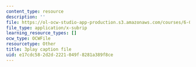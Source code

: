 ```yaml
---
content_type: resource
description: ''
file: https://ol-ocw-studio-app-production.s3.amazonaws.com/courses/6-042j-mathematics-for-computer-science-spring-2015/e17cdc582d2d2221049f8281a389f8ce_yzKPotFLfsc.srt
file_type: application/x-subrip
learning_resource_types: []
ocw_type: OCWFile
resourcetype: Other
title: 3play caption file
uid: e17cdc58-2d2d-2221-049f-8281a389f8ce
---
```

